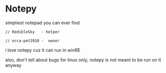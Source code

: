 # Notepy
simpliest notepad you can ever find

`// RedibleSky   - helper`

`// orca-pet3910 -  owner`

i love notepy cuz it can run in winRE

also, don't tell about bugs for linux only, notepy is not meant to be run on it anyway
